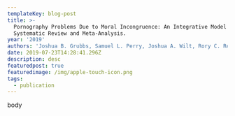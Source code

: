 ```yaml
---
templateKey: blog-post
title: >-
  Pornography Problems Due to Moral Incongruence: An Integrative Model with a
  Systematic Review and Meta-Analysis.
year: '2019'
authors: 'Joshua B. Grubbs, Samuel L. Perry, Joshua A. Wilt, Rory C. Reid'
date: 2019-07-23T14:28:41.296Z
description: desc
featuredpost: true
featuredimage: /img/apple-touch-icon.png
tags:
  - publication
---
```

body
